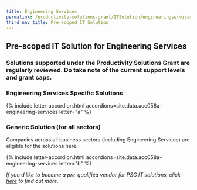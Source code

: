 ```yaml
---
title: Engineering Services
permalink: /productivity-solutions-grant/ITSolution/engineeringservices/
third_nav_title: Pre-scoped IT Solution
---
```


## Pre-scoped IT Solution for Engineering Services

### Solutions supported under the Productivity Solutions Grant are regularly reviewed. Do take note of the current support levels and grant caps.

### Engineering Services Specific Solutions
{% include letter-accordion.html accordions=site.data.acc058a-engineering-services letter="a" %}

### Generic Solution (for all sectors)
Companies across all business sectors (including Engineering Services) are eligible for the solutions here.

{% include letter-accordion.html accordions=site.data.acc058a-engineering-services letter="b" %}

_If you d like to become a pre-qualified vendor for PSG IT solutions, click <a target='_blank' href='https://www.imda.gov.sg/icmvendors' >here</a> to find out more._